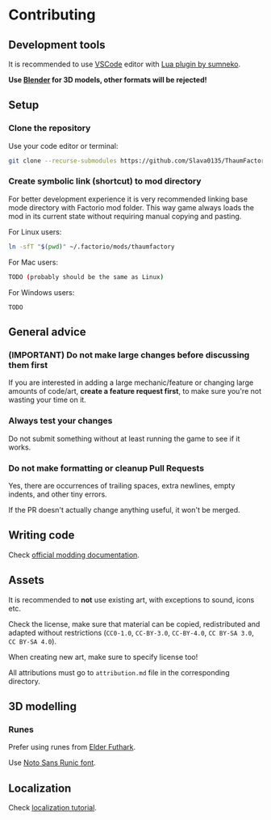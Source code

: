 # Contributing

## Development tools

It is recommended to use [VSCode](https://code.visualstudio.com) editor with [Lua plugin by sumneko](https://marketplace.visualstudio.com/items?itemName=sumneko.lua).

__Use [Blender](https://www.blender.org) for 3D models, other formats will be rejected!__

## Setup

### Clone the repository

Use your code editor or terminal:

```sh
git clone --recurse-submodules https://github.com/Slava0135/ThaumFactory 
```

### Create symbolic link (shortcut) to mod directory

For better development experience it is very recommended linking base mode directory with Factorio mod folder. This way game always loads the mod in its current state without requiring manual copying and pasting.

For Linux users:

```sh
ln -sfT "$(pwd)" ~/.factorio/mods/thaumfactory
```

For Mac users:

```sh
TODO (probably should be the same as Linux)
```

For Windows users:

```text
TODO
```

## General advice

### (IMPORTANT) Do not make large changes before discussing them first

If you are interested in adding a large mechanic/feature or changing large amounts of code/art, __create a feature request first__, to make sure you're not wasting your time on it.

### Always test your changes

Do not submit something without at least running the game to see if it works.

### Do not make formatting or cleanup Pull Requests

Yes, there are occurrences of trailing spaces, extra newlines, empty indents, and other tiny errors.

If the PR doesn't actually change anything useful, it won't be merged.

## Writing code

Check [official modding documentation](https://lua-api.factorio.com/latest/).

## Assets

It is recommended to __not__ use existing art, with exceptions to sound, icons etc.

Check the license, make sure that material can be copied, redistributed and adapted without restrictions (`CC0-1.0`, `CC-BY-3.0`, `CC-BY-4.0`, `CC BY-SA 3.0`, `CC BY-SA 4.0`).

When creating new art, make sure to specify license too!

All attributions must go to `attribution.md` file in the corresponding directory.

## 3D modelling

### Runes

Prefer using runes from [Elder Futhark](https://en.wikipedia.org/wiki/Elder_Futhark).

Use [Noto Sans Runic font](https://fonts.google.com/noto/specimen/Noto+Sans+Runic).

## Localization

Check [localization tutorial](https://wiki.factorio.com/Tutorial:Localisation).
